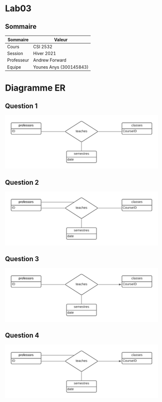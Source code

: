 #  Lab03

## Sommaire

| Sommaire | Valeur |
| --- | --- |
| Cours | CSI 2532 |
| Session | Hiver 2021 |
| Professeur | Andrew Forward |
| Equipe | Younes Anys (300145843) |

# Diagramme ER

## Question 1

![q1](assets/q1.png)

## Question 2

![q2](assets/q2.png)

## Question 3

![q3](assets/q3.png)

## Question 4

![q4](assets/q4.png)
